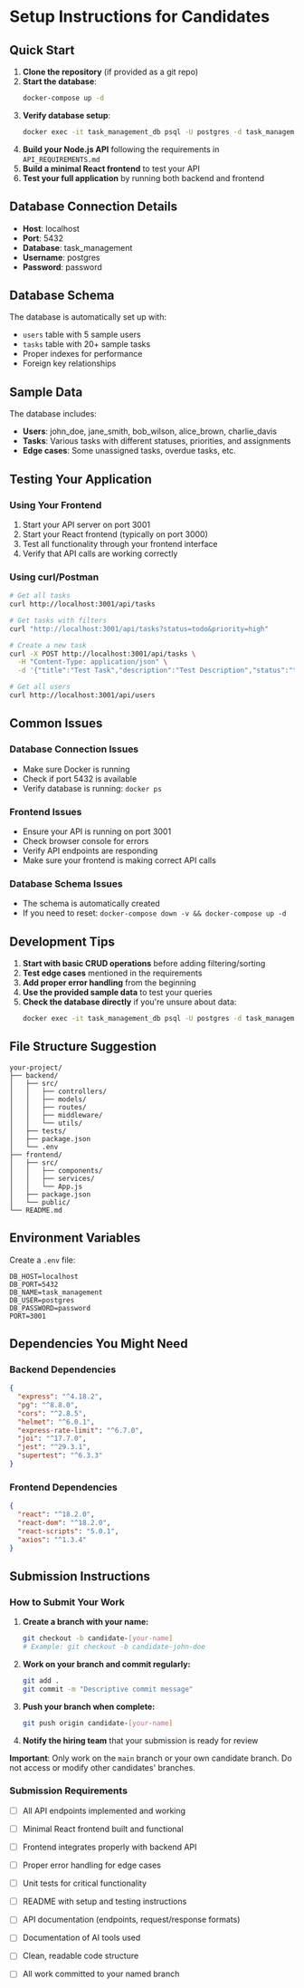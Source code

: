 # Setup Instructions for Candidates

## Quick Start

1. **Clone the repository** (if provided as a git repo)
2. **Start the database**:
   ```bash
   docker-compose up -d
   ```
3. **Verify database setup**:
   ```bash
   docker exec -it task_management_db psql -U postgres -d task_management -c "SELECT COUNT(*) FROM tasks;"
   ```
4. **Build your Node.js API** following the requirements in `API_REQUIREMENTS.md`
5. **Build a minimal React frontend** to test your API
6. **Test your full application** by running both backend and frontend

## Database Connection Details

- **Host**: localhost
- **Port**: 5432
- **Database**: task_management
- **Username**: postgres
- **Password**: password

## Database Schema

The database is automatically set up with:
- `users` table with 5 sample users
- `tasks` table with 20+ sample tasks
- Proper indexes for performance
- Foreign key relationships

## Sample Data

The database includes:
- **Users**: john_doe, jane_smith, bob_wilson, alice_brown, charlie_davis
- **Tasks**: Various tasks with different statuses, priorities, and assignments
- **Edge cases**: Some unassigned tasks, overdue tasks, etc.

## Testing Your Application

### Using Your Frontend
1. Start your API server on port 3001
2. Start your React frontend (typically on port 3000)
3. Test all functionality through your frontend interface
4. Verify that API calls are working correctly

### Using curl/Postman
```bash
# Get all tasks
curl http://localhost:3001/api/tasks

# Get tasks with filters
curl "http://localhost:3001/api/tasks?status=todo&priority=high"

# Create a new task
curl -X POST http://localhost:3001/api/tasks \
  -H "Content-Type: application/json" \
  -d '{"title":"Test Task","description":"Test Description","status":"todo","priority":"medium"}'

# Get all users
curl http://localhost:3001/api/users
```

## Common Issues

### Database Connection Issues
- Make sure Docker is running
- Check if port 5432 is available
- Verify database is running: `docker ps`

### Frontend Issues
- Ensure your API is running on port 3001
- Check browser console for errors
- Verify API endpoints are responding
- Make sure your frontend is making correct API calls

### Database Schema Issues
- The schema is automatically created
- If you need to reset: `docker-compose down -v && docker-compose up -d`

## Development Tips

1. **Start with basic CRUD operations** before adding filtering/sorting
2. **Test edge cases** mentioned in the requirements
3. **Add proper error handling** from the beginning
4. **Use the provided sample data** to test your queries
5. **Check the database directly** if you're unsure about data:
   ```bash
   docker exec -it task_management_db psql -U postgres -d task_management
   ```

## File Structure Suggestion

```
your-project/
├── backend/
│   ├── src/
│   │   ├── controllers/
│   │   ├── models/
│   │   ├── routes/
│   │   ├── middleware/
│   │   └── utils/
│   ├── tests/
│   ├── package.json
│   └── .env
├── frontend/
│   ├── src/
│   │   ├── components/
│   │   ├── services/
│   │   └── App.js
│   ├── package.json
│   └── public/
└── README.md
```

## Environment Variables

Create a `.env` file:
```
DB_HOST=localhost
DB_PORT=5432
DB_NAME=task_management
DB_USER=postgres
DB_PASSWORD=password
PORT=3001
```

## Dependencies You Might Need

### Backend Dependencies
```json
{
  "express": "^4.18.2",
  "pg": "^8.8.0",
  "cors": "^2.8.5",
  "helmet": "^6.0.1",
  "express-rate-limit": "^6.7.0",
  "joi": "^17.7.0",
  "jest": "^29.3.1",
  "supertest": "^6.3.3"
}
```

### Frontend Dependencies
```json
{
  "react": "^18.2.0",
  "react-dom": "^18.2.0",
  "react-scripts": "5.0.1",
  "axios": "^1.3.4"
}
```

## Submission Instructions

### How to Submit Your Work

1. **Create a branch with your name:**
   ```bash
   git checkout -b candidate-[your-name]
   # Example: git checkout -b candidate-john-doe
   ```

2. **Work on your branch and commit regularly:**
   ```bash
   git add .
   git commit -m "Descriptive commit message"
   ```

3. **Push your branch when complete:**
   ```bash
   git push origin candidate-[your-name]
   ```

4. **Notify the hiring team** that your submission is ready for review

**Important**: Only work on the `main` branch or your own candidate branch. Do not access or modify other candidates' branches.

### Submission Requirements

- [ ] All API endpoints implemented and working
- [ ] Minimal React frontend built and functional
- [ ] Frontend integrates properly with backend API
- [ ] Proper error handling for edge cases
- [ ] Unit tests for critical functionality
- [ ] README with setup and testing instructions
- [ ] API documentation (endpoints, request/response formats)
- [ ] Documentation of AI tools used
- [ ] Clean, readable code structure
- [ ] All work committed to your named branch

